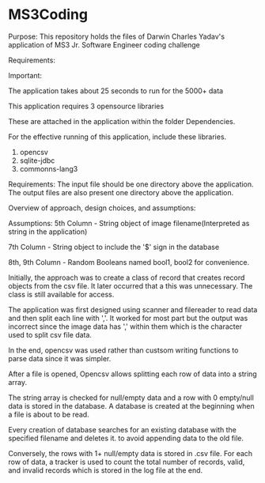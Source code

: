 # MS3Coding

Purpose:
This repository holds the files of Darwin Charles Yadav's application of MS3 Jr. Software Engineer coding challenge

Requirements:

Important:

The application takes about 25 seconds to run for the 5000+ data

This application requires 3 opensource libraries

These are attached in the application within the folder Dependencies.

For the effective running of this application, include these libraries.
1. opencsv
2. sqlite-jdbc
3. commonns-lang3

Requirements: 
The input file should be one directory above the application.
The output files are also present one directory above the application.

Overview of approach, design choices, and assumptions:

Assumptions: 
5th Column - String object of image filename(Interpreted as string in the application)

7th Column - String object to include the '$' sign in the database

8th, 9th Column - Random Booleans named bool1, bool2 for convenience.

Initially, the approach was to create a class of record that creates record objects
from the csv file. It later occurred that a this was unnecessary. The class is still available for access.

The application was first designed using scanner and filereader to read data and then split each line
with ','. It worked for most part but the output was incorrect since the image data has ',' within them which is the character used to split csv file data.

In the end, opencsv was used rather than custsom writing functions to parse data since it was simpler.

After a file is opened, 
Opencsv allows splitting each row of data into a string array.

The string array is checked for null/empty data and a row with 0 empty/null data is stored in the database.
A database is created at the beginning when a file is about to be read. 

Every creation of database searches for an existing database with the specified filename and deletes it.
to avoid appending data to the old file.

Conversely, the rows with 1+ null/empty data is stored in <filename-bad>.csv file.
For each row of data, a tracker is used to count the total number of records, valid, and invalid records which
is stored in the log file at the end.
